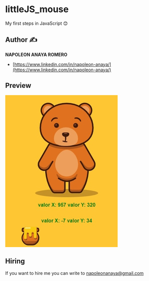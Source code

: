 # littleJS_mouse
My first steps in JavaScript 😊
## Author ✍

**NAPOLEON ANAYA ROMERO**

-	[https://www.linkedin.com/in/napoleon-anaya/](https://www.linkedin.com/in/napoleon-anaya/)

## Preview 

![..](https://github.com/alucart2005/littleJS_mouse/blob/main/preview.jpg?raw=true)

## Hiring 
If you want to hire me you can write to napoleonanaya@gmail.com
